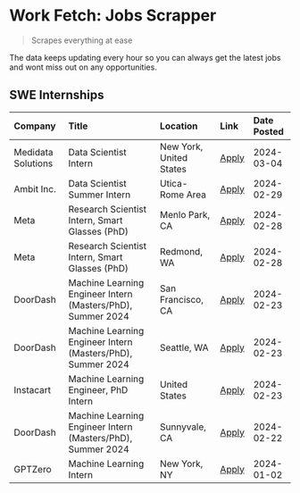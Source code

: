 # Work Fetch: Jobs Scrapper
> Scrapes everything at ease

The data keeps updating every hour so you can always get the latest jobs and wont miss out on any opportunities.

## SWE Internships
<!--START_SECTION:workfetch-->
| Company            | Title                                                       | Location                | Link                                                                                                                                                                                                                                                                   | Date Posted   |
|:-------------------|:------------------------------------------------------------|:------------------------|:-----------------------------------------------------------------------------------------------------------------------------------------------------------------------------------------------------------------------------------------------------------------------|:--------------|
| Medidata Solutions | Data Scientist Intern                                       | New York, United States | [Apply](https://www.linkedin.com/jobs/view/data-scientist-intern-at-medidata-solutions-3810253704?position=5&pageNum=0&refId=CUbEhhKjbG9ZKJgVO5B4OA%3D%3D&trackingId=9d8gGhK14aZpAjBulgBWcA%3D%3D&trk=public_jobs_jserp-result_search-card)                            | 2024-03-04    |
| Ambit Inc.         | Data Scientist Summer Intern                                | Utica-Rome Area         | [Apply](https://www.linkedin.com/jobs/view/data-scientist-summer-intern-at-ambit-inc-3843121918?position=7&pageNum=0&refId=CUbEhhKjbG9ZKJgVO5B4OA%3D%3D&trackingId=ug%2FMW4P32gdDnuWAfPz8Uw%3D%3D&trk=public_jobs_jserp-result_search-card)                            | 2024-02-29    |
| Meta               | Research Scientist Intern, Smart Glasses (PhD)              | Menlo Park, CA          | [Apply](https://www.linkedin.com/jobs/view/research-scientist-intern-smart-glasses-phd-at-meta-3811308332?position=11&pageNum=0&refId=CUbEhhKjbG9ZKJgVO5B4OA%3D%3D&trackingId=9RB8uBff1FtGZu%2Bwvjoi2Q%3D%3D&trk=public_jobs_jserp-result_search-card)                 | 2024-02-28    |
| Meta               | Research Scientist Intern, Smart Glasses (PhD)              | Redmond, WA             | [Apply](https://www.linkedin.com/jobs/view/research-scientist-intern-smart-glasses-phd-at-meta-3811304794?position=13&pageNum=0&refId=CUbEhhKjbG9ZKJgVO5B4OA%3D%3D&trackingId=3%2BPmClfHYQNIlkWbvTtZNQ%3D%3D&trk=public_jobs_jserp-result_search-card)                 | 2024-02-28    |
| DoorDash           | Machine Learning Engineer Intern (Masters/PhD), Summer 2024 | San Francisco, CA       | [Apply](https://www.linkedin.com/jobs/view/machine-learning-engineer-intern-masters-phd-summer-2024-at-doordash-3736457737?position=3&pageNum=0&refId=CUbEhhKjbG9ZKJgVO5B4OA%3D%3D&trackingId=8hGuu98vxE0rr4qEqvfbKg%3D%3D&trk=public_jobs_jserp-result_search-card)   | 2024-02-23    |
| DoorDash           | Machine Learning Engineer Intern (Masters/PhD), Summer 2024 | Seattle, WA             | [Apply](https://www.linkedin.com/jobs/view/machine-learning-engineer-intern-masters-phd-summer-2024-at-doordash-3736455966?position=4&pageNum=0&refId=CUbEhhKjbG9ZKJgVO5B4OA%3D%3D&trackingId=sZRCAM1pNtCac8lVn34gkg%3D%3D&trk=public_jobs_jserp-result_search-card)   | 2024-02-23    |
| Instacart          | Machine Learning Engineer, PhD Intern                       | United States           | [Apply](https://www.linkedin.com/jobs/view/machine-learning-engineer-phd-intern-at-instacart-3815634369?position=6&pageNum=0&refId=CUbEhhKjbG9ZKJgVO5B4OA%3D%3D&trackingId=0%2FhEBnsYjxpJ7oYfIu1%2BfQ%3D%3D&trk=public_jobs_jserp-result_search-card)                  | 2024-02-23    |
| DoorDash           | Machine Learning Engineer Intern (Masters/PhD), Summer 2024 | Sunnyvale, CA           | [Apply](https://www.linkedin.com/jobs/view/machine-learning-engineer-intern-masters-phd-summer-2024-at-doordash-3736454973?position=2&pageNum=0&refId=CUbEhhKjbG9ZKJgVO5B4OA%3D%3D&trackingId=U%2FCLUfMtuyFcBT68j93zXw%3D%3D&trk=public_jobs_jserp-result_search-card) | 2024-02-22    |
| GPTZero            | Machine Learning Intern                                     | New York, NY            | [Apply](https://www.linkedin.com/jobs/view/machine-learning-intern-at-gptzero-3796844451?position=12&pageNum=0&refId=CUbEhhKjbG9ZKJgVO5B4OA%3D%3D&trackingId=6RvoKPhtOWK%2B6uHFquwarA%3D%3D&trk=public_jobs_jserp-result_search-card)                                  | 2024-01-02    |
<!--END_SECTION:workfetch-->
